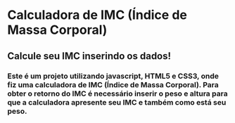 # Calculadora de IMC (Índice de Massa Corporal)

## Calcule seu IMC inserindo os dados!

### Este é um projeto utilizando javascript, HTML5 e CSS3, onde fiz uma calculadora de IMC (Índice de Massa Corporal). Para obter o retorno do IMC é necessário inserir o peso e altura para que a calculadora apresente seu IMC e também como está seu peso.